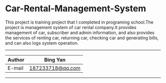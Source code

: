 # Car-Rental-Management-System
This project is training project that I completed in programing school.The project is management system of car rental company.It provides management of car, subscriber and admin information, and also provides the services of renting car, returning car, checking car and generating bills, and can also logs system operation.
****
    
|Author|Bing Yan|
|---|---
|E-mail|187233718@qq.com


****
